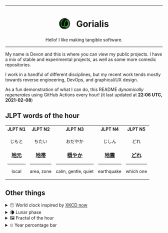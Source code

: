 ***

<h1 align="center">
<sub>
    <img src="readme/resources/avatar.png" height="36">
</sub>
&nbsp;
Gorialis
</h1>
<p align="center">
Hello! I like making tangible software.
</p>

***

My name is Devon and this is where you can view my public projects. I have a mix of stable and experimental projects, as well as some more comedic repositories.

I work in a handful of different disciplines, but my recent work tends mostly towards reverse engineering, DevOps, and graphical/UX design.

As a fun demonstration of what I can do, this README *dynamically regenerates* using GitHub Actions every hour! (it last updated at **22:06 UTC, 2021-02-08**)

<h2>JLPT words of the hour</h2>
<table>
    <tr>
        <th>JLPT N1</th>
        <th>JLPT N2</th>
        <th>JLPT N3</th>
        <th>JLPT N4</th>
        <th>JLPT N5</th>
    </tr>
    <tr>
        <td>
            <p align="center">じもと</p>
            <h3 align="center"><b><a href="https://jisho.org/search/%E5%9C%B0%E5%85%83">地元</a></b></h3>
            <hr>
            <p align="center">local</p>
        </td>
        <td>
            <p align="center">ちたい</p>
            <h3 align="center"><b><a href="https://jisho.org/search/%E5%9C%B0%E5%B8%AF">地帯</a></b></h3>
            <hr>
            <p align="center">area,<wbr> zone</p>
        </td>
        <td>
            <p align="center">おだやか</p>
            <h3 align="center"><b><a href="https://jisho.org/search/%E7%A9%8F%E3%82%84%E3%81%8B">穏やか</a></b></h3>
            <hr>
            <p align="center">calm,<wbr> gentle,<wbr> quiet</p>
        </td>
        <td>
            <p align="center">じしん</p>
            <h3 align="center"><b><a href="https://jisho.org/search/%E5%9C%B0%E9%9C%87">地震</a></b></h3>
            <hr>
            <p align="center">earthquake</p>
        </td>
        <td>
            <p align="center">どれ</p>
            <h3 align="center"><b><a href="https://jisho.org/search/%E3%81%A9%E3%82%8C">どれ</a></b></h3>
            <hr>
            <p align="center">which one</p>
        </td>
    </tr>
</table>

<h2>Other things</h2>
<details>
<summary>🕙  World clock inspired by <a href="https://xkcd.com/now">XKCD now</a></summary>

> <img src="generated/now.png" width="512">

</details>
<details>
<summary>🌘 Lunar phase</summary>

The moon is approximately 92.50% through its phase (Waning Crescent).

</details>
<details>
<summary>&#x1f5bc; Fractal of the hour</summary>

> <img src="generated/fractal.png" width="512">

</details>
<details>
<summary>&#x23f2; Year percentage bar</summary>
<pre><code>2021 [██▁▁▁▁▁▁▁▁▁▁▁▁▁▁▁▁▁▁] 10.66%</code></pre>
</details>
